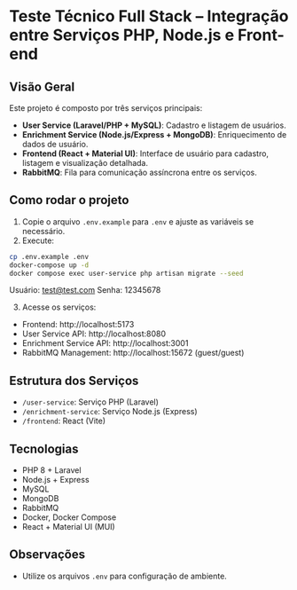# Teste Técnico Full Stack – Integração entre Serviços PHP, Node.js e Front-end

## Visão Geral

Este projeto é composto por três serviços principais:
- **User Service (Laravel/PHP + MySQL)**: Cadastro e listagem de usuários.
- **Enrichment Service (Node.js/Express + MongoDB)**: Enriquecimento de dados de usuário.
- **Frontend (React + Material UI)**: Interface de usuário para cadastro, listagem e visualização detalhada.
- **RabbitMQ**: Fila para comunicação assíncrona entre os serviços.

## Como rodar o projeto

1. Copie o arquivo `.env.example` para `.env` e ajuste as variáveis se necessário.
2. Execute:

```sh
cp .env.example .env
docker-compose up -d
docker compose exec user-service php artisan migrate --seed
```
Usuário: test@test.com
Senha: 12345678

3. Acesse os serviços:
- Frontend: http://localhost:5173
- User Service API: http://localhost:8080
- Enrichment Service API: http://localhost:3001
- RabbitMQ Management: http://localhost:15672 (guest/guest)

## Estrutura dos Serviços

- `/user-service`: Serviço PHP (Laravel)
- `/enrichment-service`: Serviço Node.js (Express)
- `/frontend`: React (Vite)

## Tecnologias
- PHP 8 + Laravel
- Node.js + Express
- MySQL
- MongoDB
- RabbitMQ
- Docker, Docker Compose
- React + Material UI (MUI)

## Observações
- Utilize os arquivos `.env` para configuração de ambiente.

